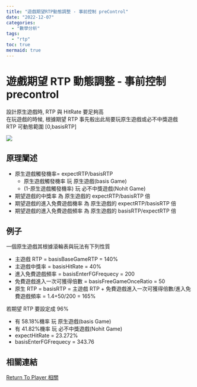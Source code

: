 ```yaml
---
title: "遊戲期望RTP動態調整 - 事前控制 preControl"
date: "2022-12-07"
categories:
  - "數學分析"
tags:
  - "rtp"
toc: true
mermaid: true
---
```


# 遊戲期望 RTP 動態調整 - 事前控制 precontrol

設計原生遊戲時, RTP 與 HitRate 要足夠高  
在玩遊戲的時候, 根據期望 RTP 事先骰出此局要玩原生遊戲或必不中獎遊戲  
RTP 可動態範圍 [0,basisRTP]

![](/imgs/2022/2022-12-07/1.svg)

<!--more-->

## 原理闡述

- 原生遊戲觸發機率= expectRTP/basisRTP
  - 原生遊戲觸發機率 玩 原生遊戲(basis Game)
  - (1-原生遊戲觸發機率) 玩 必不中獎遊戲(Nohit Game)
- 期望遊戲的中獎率 為 原生遊戲的 expectRTP/basisRTP 倍
- 期望遊戲的進入免費遊戲機率 為 原生遊戲的 expectRTP/basisRTP 倍
- 期望遊戲的進入免費遊戲頻率 為 原生遊戲的 basisRTP/expectRTP 倍

## 例子

一個原生遊戲其根據滾輪表與玩法有下列性質

- 主遊戲 RTP = basisBaseGameRTP = 140%
- 主遊戲中獎率 = basisHitRate = 40%
- 進入免費遊戲頻率 = basisEnterFGFrequecy = 200
- 免費遊戲進入一次可獲得倍數 = basisFreeGameOnceRatio = 50
- 原生 RTP = basisRTP = 主遊戲 RTP + 免費遊戲進入一次可獲得倍數/進入免費遊戲頻率
  = 1.4+50/200 = 165%

若期望 RTP 要設定成 96%

- 有 58.18%機率 玩 原生遊戲(basis Game)
- 有 41.82%機率 玩 必不中獎遊戲(Nohit Game)
- expectHitRate = 23.272%
- basisEnterFGFrequecy = 343.76

## 相關連結

[Return To Player 相關](/tags/rtp/)
